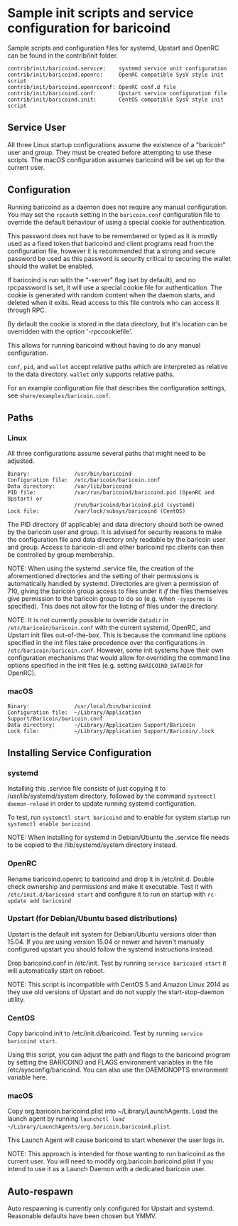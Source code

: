 Sample init scripts and service configuration for baricoind
==========================================================

Sample scripts and configuration files for systemd, Upstart and OpenRC
can be found in the contrib/init folder.

    contrib/init/baricoind.service:    systemd service unit configuration
    contrib/init/baricoind.openrc:     OpenRC compatible SysV style init script
    contrib/init/baricoind.openrcconf: OpenRC conf.d file
    contrib/init/baricoind.conf:       Upstart service configuration file
    contrib/init/baricoind.init:       CentOS compatible SysV style init script

Service User
---------------------------------

All three Linux startup configurations assume the existence of a "baricoin" user
and group.  They must be created before attempting to use these scripts.
The macOS configuration assumes baricoind will be set up for the current user.

Configuration
---------------------------------

Running baricoind as a daemon does not require any manual configuration. You may
set the `rpcauth` setting in the `baricoin.conf` configuration file to override
the default behaviour of using a special cookie for authentication.

This password does not have to be remembered or typed as it is mostly used
as a fixed token that baricoind and client programs read from the configuration
file, however it is recommended that a strong and secure password be used
as this password is security critical to securing the wallet should the
wallet be enabled.

If baricoind is run with the "-server" flag (set by default), and no rpcpassword is set,
it will use a special cookie file for authentication. The cookie is generated with random
content when the daemon starts, and deleted when it exits. Read access to this file
controls who can access it through RPC.

By default the cookie is stored in the data directory, but it's location can be overridden
with the option '-rpccookiefile'.

This allows for running baricoind without having to do any manual configuration.

`conf`, `pid`, and `wallet` accept relative paths which are interpreted as
relative to the data directory. `wallet` *only* supports relative paths.

For an example configuration file that describes the configuration settings,
see `share/examples/baricoin.conf`.

Paths
---------------------------------

### Linux

All three configurations assume several paths that might need to be adjusted.

    Binary:              /usr/bin/baricoind
    Configuration file:  /etc/baricoin/baricoin.conf
    Data directory:      /var/lib/baricoind
    PID file:            /var/run/baricoind/baricoind.pid (OpenRC and Upstart) or
                         /run/baricoind/baricoind.pid (systemd)
    Lock file:           /var/lock/subsys/baricoind (CentOS)

The PID directory (if applicable) and data directory should both be owned by the
baricoin user and group. It is advised for security reasons to make the
configuration file and data directory only readable by the baricoin user and
group. Access to baricoin-cli and other baricoind rpc clients can then be
controlled by group membership.

NOTE: When using the systemd .service file, the creation of the aforementioned
directories and the setting of their permissions is automatically handled by
systemd. Directories are given a permission of 710, giving the baricoin group
access to files under it _if_ the files themselves give permission to the
baricoin group to do so (e.g. when `-sysperms` is specified). This does not allow
for the listing of files under the directory.

NOTE: It is not currently possible to override `datadir` in
`/etc/baricoin/baricoin.conf` with the current systemd, OpenRC, and Upstart init
files out-of-the-box. This is because the command line options specified in the
init files take precedence over the configurations in
`/etc/baricoin/baricoin.conf`. However, some init systems have their own
configuration mechanisms that would allow for overriding the command line
options specified in the init files (e.g. setting `BARICOIND_DATADIR` for
OpenRC).

### macOS

    Binary:              /usr/local/bin/baricoind
    Configuration file:  ~/Library/Application Support/Baricoin/baricoin.conf
    Data directory:      ~/Library/Application Support/Baricoin
    Lock file:           ~/Library/Application Support/Baricoin/.lock

Installing Service Configuration
-----------------------------------

### systemd

Installing this .service file consists of just copying it to
/usr/lib/systemd/system directory, followed by the command
`systemctl daemon-reload` in order to update running systemd configuration.

To test, run `systemctl start baricoind` and to enable for system startup run
`systemctl enable baricoind`

NOTE: When installing for systemd in Debian/Ubuntu the .service file needs to be copied to the /lib/systemd/system directory instead.

### OpenRC

Rename baricoind.openrc to baricoind and drop it in /etc/init.d.  Double
check ownership and permissions and make it executable.  Test it with
`/etc/init.d/baricoind start` and configure it to run on startup with
`rc-update add baricoind`

### Upstart (for Debian/Ubuntu based distributions)

Upstart is the default init system for Debian/Ubuntu versions older than 15.04. If you are using version 15.04 or newer and haven't manually configured upstart you should follow the systemd instructions instead.

Drop baricoind.conf in /etc/init.  Test by running `service baricoind start`
it will automatically start on reboot.

NOTE: This script is incompatible with CentOS 5 and Amazon Linux 2014 as they
use old versions of Upstart and do not supply the start-stop-daemon utility.

### CentOS

Copy baricoind.init to /etc/init.d/baricoind. Test by running `service baricoind start`.

Using this script, you can adjust the path and flags to the baricoind program by
setting the BARICOIND and FLAGS environment variables in the file
/etc/sysconfig/baricoind. You can also use the DAEMONOPTS environment variable here.

### macOS

Copy org.baricoin.baricoind.plist into ~/Library/LaunchAgents. Load the launch agent by
running `launchctl load ~/Library/LaunchAgents/org.baricoin.baricoind.plist`.

This Launch Agent will cause baricoind to start whenever the user logs in.

NOTE: This approach is intended for those wanting to run baricoind as the current user.
You will need to modify org.baricoin.baricoind.plist if you intend to use it as a
Launch Daemon with a dedicated baricoin user.

Auto-respawn
-----------------------------------

Auto respawning is currently only configured for Upstart and systemd.
Reasonable defaults have been chosen but YMMV.
